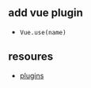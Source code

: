 

## add vue plugin

* `Vue.use(name)`


## resoures

* [plugins](https://vuejs.org/v2/guide/plugins.html)
